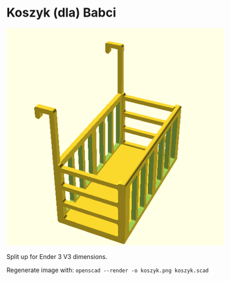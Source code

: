 # Koszyk (dla) Babci

![koszyk](koszyk.png)

Split up for Ender 3 V3 dimensions.

Regenerate image with: `openscad --render -o koszyk.png koszyk.scad`


